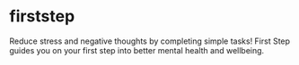 # firststep
Reduce stress and negative thoughts by completing simple tasks!  First Step guides you on your first step into better mental health and wellbeing.
